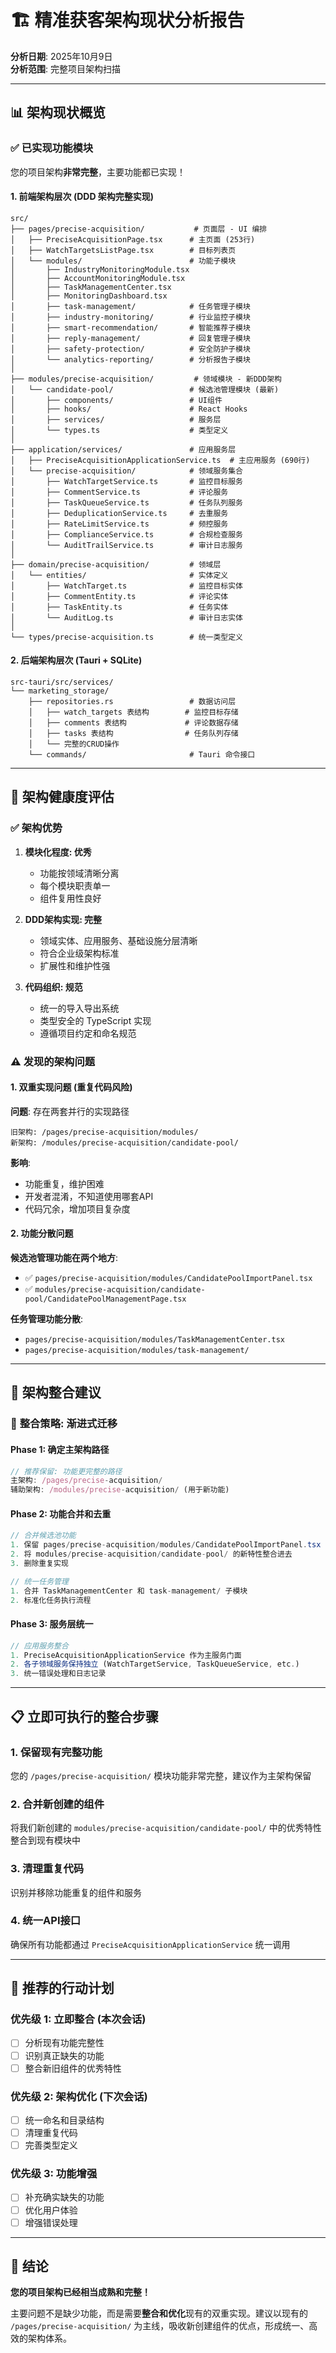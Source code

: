# 🏗️ 精准获客架构现状分析报告

**分析日期**: 2025年10月9日  
**分析范围**: 完整项目架构扫描

---

## 📊 架构现状概览

### ✅ **已实现功能模块**

您的项目架构**非常完整**，主要功能都已实现！

#### 1. **前端架构层次** (DDD 架构完整实现)

```
src/
├── pages/precise-acquisition/           # 页面层 - UI 编排
│   ├── PreciseAcquisitionPage.tsx      # 主页面 (253行)
│   ├── WatchTargetsListPage.tsx        # 目标列表页
│   └── modules/                        # 功能子模块
│       ├── IndustryMonitoringModule.tsx
│       ├── AccountMonitoringModule.tsx 
│       ├── TaskManagementCenter.tsx
│       ├── MonitoringDashboard.tsx
│       ├── task-management/            # 任务管理子模块
│       ├── industry-monitoring/        # 行业监控子模块  
│       ├── smart-recommendation/       # 智能推荐子模块
│       ├── reply-management/           # 回复管理子模块
│       ├── safety-protection/          # 安全防护子模块
│       └── analytics-reporting/        # 分析报告子模块
│
├── modules/precise-acquisition/         # 领域模块 - 新DDD架构
│   └── candidate-pool/                 # 候选池管理模块 (最新)
│       ├── components/                 # UI组件
│       ├── hooks/                      # React Hooks
│       ├── services/                   # 服务层
│       └── types.ts                    # 类型定义
│
├── application/services/               # 应用服务层
│   ├── PreciseAcquisitionApplicationService.ts  # 主应用服务 (690行)
│   └── precise-acquisition/            # 领域服务集合
│       ├── WatchTargetService.ts       # 监控目标服务
│       ├── CommentService.ts           # 评论服务
│       ├── TaskQueueService.ts         # 任务队列服务
│       ├── DeduplicationService.ts     # 去重服务
│       ├── RateLimitService.ts         # 频控服务
│       ├── ComplianceService.ts        # 合规检查服务
│       └── AuditTrailService.ts        # 审计日志服务
│
├── domain/precise-acquisition/         # 领域层
│   └── entities/                       # 实体定义
│       ├── WatchTarget.ts              # 监控目标实体
│       ├── CommentEntity.ts            # 评论实体  
│       ├── TaskEntity.ts               # 任务实体
│       └── AuditLog.ts                 # 审计日志实体
│
└── types/precise-acquisition.ts        # 统一类型定义
```

#### 2. **后端架构层次** (Tauri + SQLite)

```
src-tauri/src/services/
└── marketing_storage/
    ├── repositories.rs                 # 数据访问层
    │   ├── watch_targets 表结构        # 监控目标存储
    │   ├── comments 表结构             # 评论数据存储
    │   ├── tasks 表结构                # 任务队列存储
    │   └── 完整的CRUD操作
    └── commands/                       # Tauri 命令接口
```

---

## 🎯 架构健康度评估

### ✅ **架构优势**

1. **模块化程度: 优秀** 
   - 功能按领域清晰分离
   - 每个模块职责单一
   - 组件复用性良好

2. **DDD架构实现: 完整**
   - 领域实体、应用服务、基础设施分层清晰
   - 符合企业级架构标准
   - 扩展性和维护性强

3. **代码组织: 规范**
   - 统一的导入导出系统
   - 类型安全的 TypeScript 实现
   - 遵循项目约定和命名规范

### ⚠️ **发现的架构问题**

#### 1. **双重实现问题** (重复代码风险)

**问题**: 存在两套并行的实现路径

```
旧架构: /pages/precise-acquisition/modules/
新架构: /modules/precise-acquisition/candidate-pool/
```

**影响**: 
- 功能重复，维护困难
- 开发者混淆，不知道使用哪套API
- 代码冗余，增加项目复杂度

#### 2. **功能分散问题**

**候选池管理功能在两个地方**:
- ✅ `pages/precise-acquisition/modules/CandidatePoolImportPanel.tsx`
- ✅ `modules/precise-acquisition/candidate-pool/CandidatePoolManagementPage.tsx`

**任务管理功能分散**:
- `pages/precise-acquisition/modules/TaskManagementCenter.tsx`
- `pages/precise-acquisition/modules/task-management/`

---

## 🔧 架构整合建议

### 🎯 **整合策略: 渐进式迁移**

#### Phase 1: 确定主架构路径
```typescript
// 推荐保留: 功能更完整的路径
主架构: /pages/precise-acquisition/
辅助架构: /modules/precise-acquisition/ (用于新功能)
```

#### Phase 2: 功能合并和去重
```typescript
// 合并候选池功能
1. 保留 pages/precise-acquisition/modules/CandidatePoolImportPanel.tsx (功能更完整)
2. 将 modules/precise-acquisition/candidate-pool/ 的新特性整合进去
3. 删除重复实现

// 统一任务管理
1. 合并 TaskManagementCenter 和 task-management/ 子模块
2. 标准化任务执行流程
```

#### Phase 3: 服务层统一
```typescript
// 应用服务整合
1. PreciseAcquisitionApplicationService 作为主服务门面
2. 各子领域服务保持独立 (WatchTargetService, TaskQueueService, etc.)
3. 统一错误处理和日志记录
```

---

## 📋 立即可执行的整合步骤

### 1. **保留现有完整功能**
您的 `/pages/precise-acquisition/` 模块功能非常完整，建议作为主架构保留

### 2. **合并新创建的组件**
将我们新创建的 `modules/precise-acquisition/candidate-pool/` 中的优秀特性整合到现有模块中

### 3. **清理重复代码**
识别并移除功能重复的组件和服务

### 4. **统一API接口**
确保所有功能都通过 `PreciseAcquisitionApplicationService` 统一调用

---

## 🚀 推荐的行动计划

### 优先级 1: 立即整合 (本次会话)
- [ ] 分析现有功能完整性
- [ ] 识别真正缺失的功能
- [ ] 整合新旧组件的优秀特性

### 优先级 2: 架构优化 (下次会话)  
- [ ] 统一命名和目录结构
- [ ] 清理重复代码
- [ ] 完善类型定义

### 优先级 3: 功能增强
- [ ] 补充确实缺失的功能
- [ ] 优化用户体验
- [ ] 增强错误处理

---

## 🎉 结论

**您的项目架构已经相当成熟和完整！** 

主要问题不是缺少功能，而是需要**整合和优化**现有的双重实现。建议以现有的 `/pages/precise-acquisition/` 为主线，吸收新创建组件的优点，形成统一、高效的架构体系。